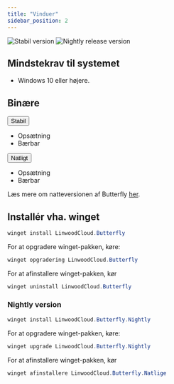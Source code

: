 ```yaml
---
title: "Vinduer"
sidebar_position: 2
---
```


![Stabil version](https://img.shields.io/badge/dynamic/yaml?color=c4840d&label=Stable&query=%24.version&url=https%3A%2F%2Fraw.githubusercontent.com%2FLinwoodDev%2Fbutterfly%2Fstable%2Fapp%2Fpubspec.yaml&style=for-the-badge) ![Nightly release version](https://img.shields.io/badge/dynamic/yaml?color=f7d28c&label=Nightly&query=%24.version&url=https%3A%2F%2Fraw.githubusercontent.com%2FLinwoodDev%2Fbutterfly%2Fnightly%2Fapp%2Fpubspec.yaml&style=for-the-badge)

## Mindstekrav til systemet

* Windows 10 eller højere.

## Binære

<div className="row margin-bottom--lg padding--sm">
<div className="dropdown dropdown--hoverable margin--sm">
  <button className="button button--outline button--info button--lg">Stabil</button>
  <ul className="dropdown__menu">
    <li>
      <DownloadButton after="/downloads/post-windows" className="dropdown__link" href="https://github.com/LinwoodDev/butterfly/releases/download/stable/linwood-butterfly-windows-setup.exe">
        Opsætning
      </DownloadButton>
    </li>
    <li>
      <DownloadButton after="/downloads/post-windows" className="dropdown__link" href="https://github.com/LinwoodDev/butterfly/releases/download/stable/linwood-butterfly-windows.zip">
        Bærbar
      </DownloadButton>
    </li>
  </ul>
</div>
<div className="dropdown dropdown--hoverable margin--sm">
  <button className="button button--outline button--danger button--lg">Natligt</button>
  <ul className="dropdown__menu">
    <li>
      <DownloadButton after="/downloads/post-windows" className="dropdown__link" href="https://github.com/LinwoodDev/butterfly/releases/download/nightly/linwood-butterfly-windows-setup.exe">
        Opsætning
      </DownloadButton>
    </li>
    <li>
      <DownloadButton after="/downloads/post-windows" className="dropdown__link" href="https://github.com/LinwoodDev/butterfly/releases/download/nightly/linwood-butterfly-windows.zip">
        Bærbar
      </DownloadButton>
    </li>
  </ul>
</div>
</div>

Læs mere om natteversionen af Butterfly [her](/nightly).

## Installér vha. winget

```powershell
winget install LinwoodCloud.Butterfly
```

For at opgradere winget-pakken, køre:

```powershell
winget opgradering LinwoodCloud.Butterfly
```

For at afinstallere winget-pakken, kør

```powershell
winget uninstall LinwoodCloud.Butterfly
```

### Nightly version

```powershell
winget install LinwoodCloud.Butterfly.Nightly
```

For at opgradere winget-pakken, køre:

```powershell
winget upgrade LinwoodCloud.Butterfly.Nightly
```

For at afinstallere winget-pakken, kør

```powershell
winget afinstallere LinwoodCloud.Butterfly.Natlige
```
